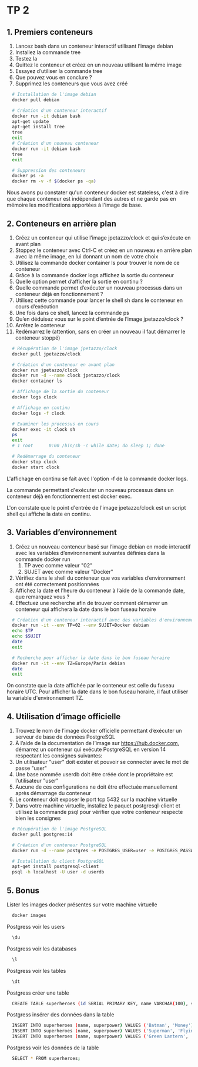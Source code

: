 # TP 2

## 1. Premiers conteneurs

1. Lancez bash dans un conteneur interactif utilisant l’image debian
2. Installez la commande tree
3. Testez la
4. Quittez le conteneur et créez en un nouveau utilisant la même image
5. Essayez d’utiliser la commande tree
6. Que pouvez vous en conclure ?
7. Supprimez les conteneurs que vous avez créé

```bash
  # Installation de l'image debian
  docker pull debian

  # Création d'un conteneur interactif
  docker run -it debian bash
  apt-get update
  apt-get install tree
  tree
  exit
  # Création d'un nouveau conteneur
  docker run -it debian bash
  tree
  exit

  # Suppression des conteneurs
  docker ps -a
  docker rm -v -f $(docker ps -qa)
```

Nous avons pu constater qu'un conteneur docker est stateless, c'est à dire que chaque conteneur est indépendant des autres et ne garde pas en mémoire les modifications apportées à l'image de base.

## 2. Conteneurs en arrière plan

1. Créez un conteneur qui utilise l’image jpetazzo/clock et qui s’exécute en avant plan
2. Stoppez le conteneur avec Ctrl-C et créez en un nouveau en arrière plan avec la même image, en lui donnant un nom de votre choix
3. Utilisez la commande docker container ls pour trouver le nom de ce conteneur
4. Grâce à la commande docker logs affichez la sortie du conteneur
5. Quelle option permet d’afficher la sortie en continu ?
6. Quelle commande permet d’exécuter un nouveau processus dans un conteneur déjà en fonctionnement ?
7. Utilisez cette commande pour lancer le shell sh dans le conteneur en cours d’exécution
8. Une fois dans ce shell, lancez la commande ps
9. Qu’en déduisez vous sur le point d’entrée de l’image jpetazzo/clock ?
10. Arrêtez le conteneur
11. Redémarrez le (attention, sans en créer un nouveau il faut démarrer le conteneur stoppé)

```bash
  # Récupération de l'image jpetazzo/clock
  docker pull jpetazzo/clock

  # Création d'un conteneur en avant plan
  docker run jpetazzo/clock
  docker run -d --name clock jpetazzo/clock
  docker container ls

  # Affichage de la sortie du conteneur
  docker logs clock

  # Affichage en continu
  docker logs -f clock

  # Examiner les processus en cours
  docker exec -it clock sh
  ps
  exit
  # 1 root      0:00 /bin/sh -c while date; do sleep 1; done

  # Redémarrage du conteneur
  docker stop clock
  docker start clock
```

L'affichage en continu se fait avec l'option -f de la commande docker logs.

La commande permettant d'exécuter un nouveau processus dans un conteneur déjà en fonctionnement est docker exec.

L'on constate que le point d'entrée de l'image jpetazzo/clock est un script shell qui affiche la date en continu.

## 3. Variables d’environnement

1. Créez un nouveau conteneur basé sur l’image debian en mode interactif avec les variables d’environnement suivantes définies dans la commande docker run
   1. TP avec comme valeur "02"
   2. SUJET avec comme valeur "Docker"
2. Vérifiez dans le shell du conteneur que vos variables d’environnement ont été correctement positionnées
3. Affichez la date et l’heure du conteneur à l’aide de la commande date, que remarquez vous ?
4. Effectuez une recherche afin de trouver comment démarrer un conteneur qui affichera la date dans le bon fuseau horaire

```bash
  # Création d'un conteneur interactif avec des variables d'environnement
  docker run -it --env TP=02 --env SUJET=Docker debian
  echo $TP
  echo $SUJET
  date
  exit

  # Recherche pour afficher la date dans le bon fuseau horaire
  docker run -it --env TZ=Europe/Paris debian
  date
  exit
```

On constate que la date affichée par le conteneur est celle du fuseau horaire UTC. Pour afficher la date dans le bon fuseau horaire, il faut utiliser la variable d'environnement TZ.

## 4. Utilisation d’image officielle

1. Trouvez le nom de l’image docker officielle permettant d’exécuter un serveur de base de données PostgreSQL
2. À l’aide de la documentation de l’image sur https://hub.docker.com, démarrez un conteneur qui exécute PostgreSQL en version 14 respectant les consignes suivantes:
3. Un utilisateur "user" doit exister et pouvoir se connecter avec le mot de passe "user"
4. Une base nommée userdb doit être créée dont le propriétaire est l’utilisateur "user"
5. Aucune de ces configurations ne doit être effectuée manuellement après démarrage du conteneur
6. Le conteneur doit exposer le port tcp 5432 sur la machine virtuelle
7. Dans votre machine virtuelle, installez le paquet postgresql-client et utilisez la commande psql pour vérifier que votre conteneur respecte bien les consignes

```bash
  # Récupération de l'image PostgreSQL
  docker pull postgres:14

  # Création d'un conteneur PostgreSQL
  docker run -d --name postgres -e POSTGRES_USER=user -e POSTGRES_PASSWORD=user -e POSTGRES_DB=userdb -p 5432:5432 postgres:14

  # Installation du client PostgreSQL
  apt-get install postgresql-client
  psql -h localhost -U user -d userdb
```

## 5. Bonus

Lister les images docker présentes sur votre machine virtuelle

```bash
  docker images
```

Postgress voir les users

```bash
  \du
```

Postgress voir les databases

```bash
  \l
```

Postgress voir les tables

```bash
  \dt
```

Postgress créer une table

```bash
  CREATE TABLE superheroes (id SERIAL PRIMARY KEY, name VARCHAR(100), superpower VARCHAR(100));
```

Postgress insérer des données dans la table

```bash
  INSERT INTO superheroes (name, superpower) VALUES ('Batman', 'Money');
  INSERT INTO superheroes (name, superpower) VALUES ('Superman', 'Flying');
  INSERT INTO superheroes (name, superpower) VALUES ('Green Lantern', 'Ring');
```

Postgress voir les données de la table

```bash
  SELECT * FROM superheroes;
```
